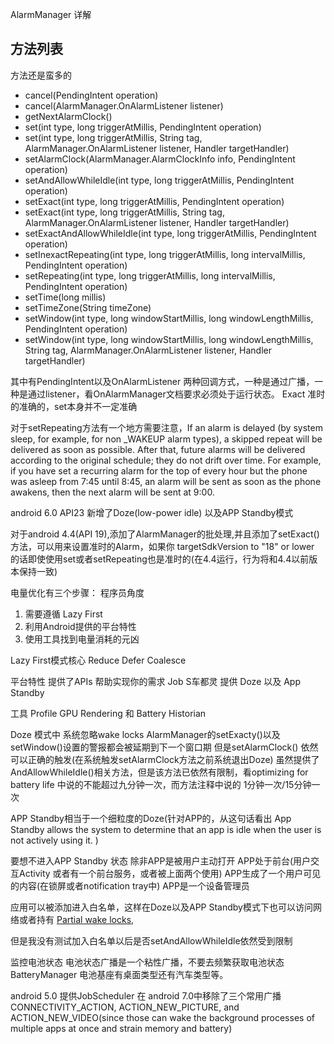 AlarmManager 详解


## 方法列表
方法还是蛮多的
* cancel(PendingIntent operation)
* cancel(AlarmManager.OnAlarmListener listener)
* getNextAlarmClock()
* set(int type, long triggerAtMillis, PendingIntent operation)
* set(int type, long triggerAtMillis, String tag, AlarmManager.OnAlarmListener listener, Handler targetHandler)
* setAlarmClock(AlarmManager.AlarmClockInfo info, PendingIntent operation)
* setAndAllowWhileIdle(int type, long triggerAtMillis, PendingIntent operation)
* setExact(int type, long triggerAtMillis, PendingIntent operation)
* setExact(int type, long triggerAtMillis, String tag, AlarmManager.OnAlarmListener listener, Handler targetHandler)
* setExactAndAllowWhileIdle(int type, long triggerAtMillis, PendingIntent operation)
* setInexactRepeating(int type, long triggerAtMillis, long intervalMillis, PendingIntent operation)
* setRepeating(int type, long triggerAtMillis, long intervalMillis, PendingIntent operation)
* setTime(long millis)
* setTimeZone(String timeZone)
* setWindow(int type, long windowStartMillis, long windowLengthMillis, PendingIntent operation)
* setWindow(int type, long windowStartMillis, long windowLengthMillis, String tag, AlarmManager.OnAlarmListener listener, Handler targetHandler)

其中有PendingIntent以及OnAlarmListener 两种回调方式，一种是通过广播，一种是通过listener，看OnAlarmManager文档要求必须处于运行状态。
Exact 准时的准确的，set本身并不一定准确

对于setRepeating方法有一个地方需要注意，If an alarm is delayed (by system sleep, for example, for non _WAKEUP alarm types), a skipped repeat will be delivered as soon as possible. After that, future alarms will be delivered according to the original schedule; they do not drift over time. For example, if you have set a recurring alarm for the top of every hour but the phone was asleep from 7:45 until 8:45, an alarm will be sent as soon as the phone awakens, then the next alarm will be sent at 9:00.

android 6.0 API23 新增了Doze(low-power idle) 以及APP Standby模式

对于android 4.4(API 19),添加了AlarmManager的批处理,并且添加了setExact()方法，可以用来设置准时的Alarm，如果你 targetSdkVersion to "18" or lower 的话即使使用set或者setRepeating也是准时的(在4.4运行，行为将和4.4以前版本保持一致)

电量优化有三个步骤：
程序员角度

1. 需要遵循 Lazy First
2. 利用Android提供的平台特性
3. 使用工具找到电量消耗的元凶

Lazy First模式核心
Reduce Defer Coalesce

平台特性
提供了APIs 帮助实现你的需求 Job S车都灵
提供 Doze 以及 App Standby

工具
Profile GPU Rendering 和 Battery Historian

Doze 模式中 系统忽略wake locks AlarmManager的setExacty()以及setWindow()设置的警报都会被延期到下一个窗口期 但是setAlarmClock() 依然可以正确的触发(在系统触发setAlarmClock方法之前系统退出Doze) 虽然提供了AndAllowWhileIdle()相关方法，但是该方法已依然有限制，看optimizing for battery life 中说的不能超过九分钟一次，而方法注释中说的 1分钟一次/15分钟一次

APP Standby相当于一个细粒度的Doze(针对APP的，从这句话看出 App Standby allows the system to determine that an app is idle when the user is not actively using it. )

要想不进入APP Standby 状态
除非APP是被用户主动打开
APP处于前台(用户交互Activity 或者有一个前台服务，或者被上面两个使用)
APP生成了一个用户可见的内容(在锁屏或者notification tray中)
APP是一个设备管理员

应用可以被添加进入白名单，这样在Doze以及APP Standby模式下也可以访问网络或者持有 [Partial wake locks](https://developer.android.google.cn/reference/android/os/PowerManager#PARTIAL_WAKE_LOCK),

但是我没有测试加入白名单以后是否setAndAllowWhileIdle依然受到限制

监控电池状态 电池状态广播是一个粘性广播，不要去频繁获取电池状态
BatteryManager 电池基座有桌面类型还有汽车类型等。

android 5.0 提供JobScheduler 在 android 7.0中移除了三个常用广播 CONNECTIVITY_ACTION, ACTION_NEW_PICTURE, and ACTION_NEW_VIDEO(since those can wake the background processes of multiple apps at once and strain memory and battery)